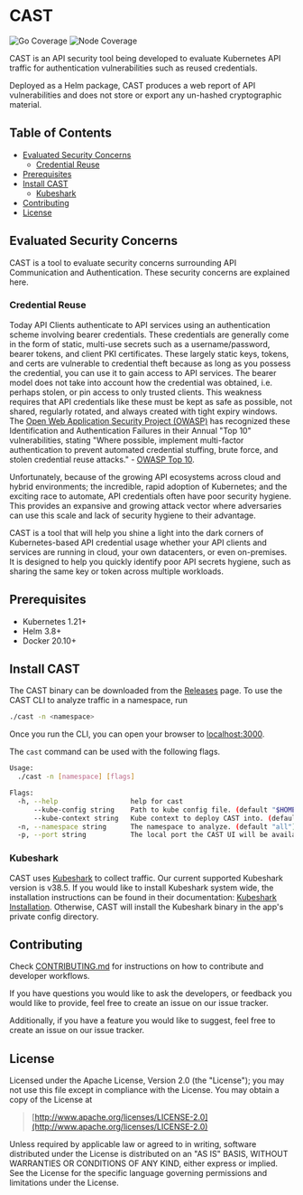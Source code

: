 
# CAST

![Go Coverage](https://img.shields.io/badge/Go%20Coverage-43.3%25-red)
![Node
Coverage](https://img.shields.io/badge/Node%20Coverage-79.59%25-yellow)

CAST is an API security tool being developed to evaluate Kubernetes
API traffic for authentication vulnerabilities such as reused
credentials.

Deployed as a Helm package, CAST produces a web report of API
vulnerabilities and does not store or export any un-hashed
cryptographic material.

<!-- START doctoc generated TOC please keep comment here to allow auto update -->
<!-- DON'T EDIT THIS SECTION, INSTEAD RE-RUN doctoc TO UPDATE -->
## Table of Contents

- [Evaluated Security Concerns](#evaluated-security-concerns)
  - [Credential Reuse](#credential-reuse)
- [Prerequisites](#prerequisites)
- [Install CAST](#install-cast)
  - [Kubeshark](#kubeshark)
- [Contributing](#contributing)
- [License](#license)

<!-- END doctoc generated TOC please keep comment here to allow auto update -->

## Evaluated Security Concerns

CAST is a tool to evaluate security concerns surrounding API
Communication and Authentication. These security concerns are
explained here.

### Credential Reuse

Today API Clients authenticate to API services using an authentication
scheme involving bearer credentials. These credentials are generally
come in the form of static, multi-use secrets such as a
username/password, bearer tokens, and client PKI certificates. These
largely static keys, tokens, and certs are vulnerable to credential
theft because as long as you possess the credential, you can use it to
gain access to API services. The bearer model does not take into
account how the credential was obtained, i.e. perhaps stolen, or pin
access to only trusted clients.  This weakness requires that API
credentials like these must be kept as safe as possible, not shared,
regularly rotated, and always created with tight expiry windows. The
[Open Web Application Security Project (OWASP)](https://owasp.org/)
has recognized these Identification and Authentication Failures in
their Annual "Top 10" vulnerabilities, stating "Where possible,
implement multi-factor authentication to prevent automated credential
stuffing, brute force, and stolen credential reuse attacks." - [OWASP
Top
10](https://owasp.org/Top10/A07_2021-Identification_and_Authentication_Failures/).

Unfortunately, because of the growing API ecosystems across cloud and
hybrid environments; the incredible, rapid adoption of Kubernetes; and
the exciting race to automate, API credentials often have poor
security hygiene. This provides an expansive and growing attack vector
where adversaries can use this scale and lack of security hygiene to
their advantage.

CAST is a tool that will help you shine a light into the dark corners
of Kubernetes-based API credential usage whether your API clients and
services are running in cloud, your own datacenters, or even
on-premises. It is designed to help you quickly identify poor API
secrets hygiene, such as sharing the same key or token across multiple
workloads.

## Prerequisites

- Kubernetes 1.21+
- Helm 3.8+
- Docker 20.10+

## Install CAST

The CAST binary can be downloaded from the [Releases](https://github.com/corshatech/cast/releases)
page. To use the CAST CLI to analyze traffic in a namespace, run

```bash
./cast -n <namespace>
```

Once you run the CLI, you can open your browser to [localhost:3000](http://localhost:3000/).

The ```cast``` command can be used with the following flags.

```bash
Usage:
  ./cast -n [namespace] [flags]

Flags:
  -h, --help                  help for cast
      --kube-config string    Path to kube config file. (default "$HOME/.kube/config")
      --kube-context string   Kube context to deploy CAST into. (default "current-context")
  -n, --namespace string      The namespace to analyze. (default "all")
  -p, --port string           The local port the CAST UI will be available on. (default "3000")
```

### Kubeshark

CAST uses [Kubeshark](https://kubeshark.co/) to collect traffic. Our current supported
Kubeshark version is v38.5. If you would like to install Kubeshark system wide, the
installation instructions can be found in their documentation:
[Kubeshark Installation](https://docs.kubeshark.co/en/install). Otherwise, CAST
will install the Kubeshark binary in the app's private config directory.

## Contributing

Check [CONTRIBUTING.md](./CONTRIBUTING.md) for instructions on how to
contribute and developer workflows.

If you have questions you would like to ask the developers, or
feedback you would like to provide, feel free to create an issue on
our issue tracker.

Additionally, if you have a feature you would like to suggest, feel
free to create an issue on our issue tracker.

## License

Licensed under the Apache License, Version 2.0 (the "License"); you
may not use this file except in compliance with the License.  You may
obtain a copy of the License at

> [http://www.apache.org/licenses/LICENSE-2.0](http://www.apache.org/licenses/LICENSE-2.0)

Unless required by applicable law or agreed to in writing, software
distributed under the License is distributed on an "AS IS" BASIS,
WITHOUT WARRANTIES OR CONDITIONS OF ANY KIND, either express or
implied.  See the License for the specific language governing
permissions and limitations under the License.
